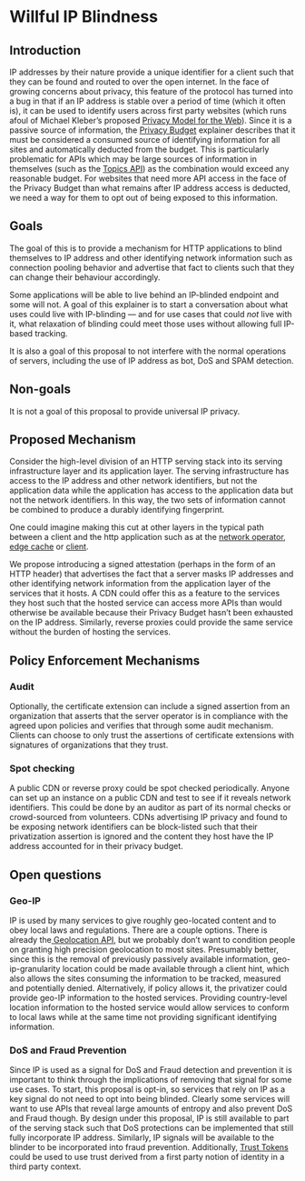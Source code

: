 # Willful IP Blindness

## Introduction

IP addresses by their nature provide a unique identifier for a client such that they can be found and routed to over the open internet. In the face of growing concerns about privacy, this feature of the protocol has turned into a bug in that if an IP address is stable over a period of time (which it often is), it can be used to identify users across first party websites (which runs afoul of Michael Kleber’s proposed [Privacy Model for the Web](https://github.com/michaelkleber/privacy-model)). Since it is a passive source of information, the [Privacy Budget](https://github.com/bslassey/privacy-budget) explainer describes that it must be considered a consumed source of identifying information for all sites and automatically deducted from the budget. This is particularly problematic for APIs which may be large sources of information in themselves (such as the [Topics API](https://github.com/jkarlin/topics/)) as the combination would exceed any reasonable budget. For websites that need more API access in the face of the Privacy Budget than what remains after IP address access is deducted, we need a way for them to opt out of being exposed to this information.

## Goals

The goal of this is to provide a mechanism for HTTP applications to blind themselves to IP address and other identifying network information such as connection pooling behavior and advertise that fact to clients such that they can change their behaviour accordingly.

Some applications will be able to live behind an IP-blinded endpoint and some will not.  A goal of this explainer is to start a conversation about what uses could live with IP-blinding — and for use cases that could _not_ live with it, what relaxation of blinding could meet those uses without allowing full IP-based tracking.

It is also a goal of this proposal to not interfere with the normal operations of servers, including the use of IP address as bot, DoS and SPAM detection.

## Non-goals

It is not a goal of this proposal to provide universal IP privacy. 

## Proposed Mechanism

Consider the high-level division of an HTTP serving stack into its serving infrastructure layer and its application layer.  The serving infrastructure has access to the IP address and other network identifiers, but not the application data while the application has access to the application data but not the network identifiers. In this way, the two sets of information cannot be combined to produce a durably identifying fingerprint. 

One could imagine making this cut at other layers in the typical path between a client and the http application such as at the [network operator](http://citeseerx.ist.psu.edu/viewdoc/download?doi=10.1.1.310.8986&rep=rep1&type=pdf), [edge cache](https://blog.cloudflare.com/1111-warp-better-vpn/) or [client](https://brave.com/vpn0-a-privacy-preserving-distributed-virtual-private-network/).

We propose introducing a signed attestation (perhaps in the form of an HTTP header) that advertises the fact that a server masks IP addresses and other identifying network information from the application layer of the services that it hosts. A CDN could offer this as a feature to the services they host such that the hosted service can access more APIs than would otherwise be available because their Privacy Budget hasn’t been exhausted on the IP address. Similarly, reverse proxies could provide the same service without the burden of hosting the services.

## Policy Enforcement Mechanisms

### Audit

Optionally, the certificate extension can include a signed assertion from an organization that asserts that the server operator is in compliance with the agreed upon policies and verifies that through some audit mechanism. Clients can choose to only trust the assertions of certificate extensions with signatures of organizations that they trust.

### Spot checking

A public CDN or reverse proxy could be spot checked periodically. Anyone can set up an instance on a public CDN and test to see if it reveals network identifiers. This could be done by an auditor as part of its normal checks or crowd-sourced from volunteers. CDNs advertising IP privacy and found to be exposing network identifiers can be block-listed such that their privatization assertion is ignored and the content they host have the IP address accounted for in their privacy budget.

## Open questions

### Geo-IP

IP is used by many services to give roughly geo-located content and to obey local laws and regulations. There are a couple options. There is already the[ Geolocation API](https://developer.mozilla.org/en-US/docs/Web/API/Geolocation_API), but we probably don’t want to condition people on granting high precision geolocation to most sites. Presumably better, since this is the removal of previously passively available information, geo-ip-granularity location could be made available through a client hint, which also allows the sites consuming the information to be tracked, measured and potentially denied. Alternatively, if policy allows it, the privatizer could provide geo-IP information to the hosted services.  Providing country-level location information to the hosted service would allow services to conform to local laws while at the same time not providing significant identifying information.

### DoS and Fraud Prevention

Since IP is used as a signal for DoS and Fraud detection and prevention it is important to think through the implications of removing that signal for some use cases. To start, this proposal is opt-in, so services that rely on IP as a key signal do not need to opt into being blinded. Clearly some services will want to use APIs that reveal large amounts of entropy and also prevent DoS and Fraud though. By design under this proposal, IP is still available to part of the serving stack such that DoS protections can be implemented that still fully incorporate IP address. Similarly, IP signals will be available to the blinder to be incorporated into fraud prevention. Additionally, [Trust Tokens](https://github.com/WICG/trust-token-api) could be used to use trust derived from a first party notion of identity in a third party context.
